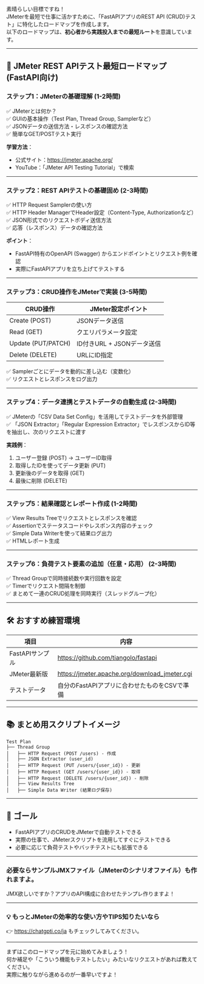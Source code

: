 素晴らしい目標ですね！  
JMeterを最短で仕事に活かすために、「FastAPIアプリのREST API (CRUD)テスト」に特化したロードマップを作成します。  
以下のロードマップは、**初心者から実践投入までの最短ルート**を意識しています。

---

## 🌟 JMeter REST APIテスト最短ロードマップ (FastAPI向け)

### ステップ1：JMeterの基礎理解 (1-2時間)
✅ JMeterとは何か？  
✅ GUIの基本操作（Test Plan, Thread Group, Samplerなど）  
✅ JSONデータの送信方法・レスポンスの確認方法  
✅ 簡単なGET/POSTテスト実行

**学習方法**：
- 公式サイト：https://jmeter.apache.org/
- YouTube：「JMeter API Testing Tutorial」で検索

---

### ステップ2：REST APIテストの基礎固め (2-3時間)
✅ HTTP Request Samplerの使い方  
✅ HTTP Header ManagerでHeader設定（Content-Type, Authorizationなど）  
✅ JSON形式でのリクエストボディ送信方法  
✅ 応答（レスポンス）データの確認方法

**ポイント**：
- FastAPI特有のOpenAPI (Swagger) からエンドポイントとリクエスト例を確認
- 実際にFastAPIアプリを立ち上げてテストする

---

### ステップ3：CRUD操作をJMeterで実装 (3-5時間)
| CRUD操作 | JMeter設定ポイント |
|---|---|
| Create (POST) | JSONデータ送信 |
| Read (GET) | クエリパラメータ設定 |
| Update (PUT/PATCH) | ID付きURL + JSONデータ送信 |
| Delete (DELETE) | URLにID指定 |

✅ Samplerごとにデータを動的に差し込む（変数化）  
✅ リクエストとレスポンスをログ出力

---

### ステップ4：データ連携とテストデータの自動生成 (2-3時間)
✅ JMeterの「CSV Data Set Config」を活用してテストデータを外部管理  
✅ 「JSON Extractor」「Regular Expression Extractor」でレスポンスからID等を抽出し、次のリクエストに渡す

**実践例**：
1. ユーザー登録 (POST) → ユーザーID取得
2. 取得したIDを使ってデータ更新 (PUT)
3. 更新後のデータを取得 (GET)
4. 最後に削除 (DELETE)

---

### ステップ5：結果確認とレポート作成 (1-2時間)
✅ View Results Treeでリクエストとレスポンスを確認  
✅ Assertionでステータスコードやレスポンス内容のチェック  
✅ Simple Data Writerを使って結果ログ出力  
✅ HTMLレポート生成

---

### ステップ6：負荷テスト要素の追加（任意・応用） (2-3時間)
✅ Thread Groupで同時接続数や実行回数を設定  
✅ Timerでリクエスト間隔を制御  
✅ まとめて一連のCRUD処理を同時実行（スレッドグループ化）

---

## 🛠️ おすすめ練習環境
| 項目 | 内容 |
|---|---|
| FastAPIサンプル | https://github.com/tiangolo/fastapi |
| JMeter最新版 | https://jmeter.apache.org/download_jmeter.cgi |
| テストデータ | 自分のFastAPIアプリに合わせたものをCSVで準備 |

---

## 📚 まとめ用スクリプトイメージ
```
Test Plan
├── Thread Group
│   ├── HTTP Request (POST /users) - 作成
│   ├── JSON Extractor (user_id)
│   ├── HTTP Request (PUT /users/{user_id}) - 更新
│   ├── HTTP Request (GET /users/{user_id}) - 取得
│   ├── HTTP Request (DELETE /users/{user_id}) - 削除
│   ├── View Results Tree
│   ├── Simple Data Writer (結果ログ保存)
```

---

## 🚀 ゴール
- FastAPIアプリのCRUDをJMeterで自動テストできる
- 実際の仕事で、JMeterスクリプトを流用してすぐにテストできる
- 必要に応じて負荷テストやバッチテストにも拡張できる

---

### 必要ならサンプルJMXファイル（JMeterのシナリオファイル）も作れますよ。  
JMX欲しいですか？アプリのAPI構成に合わせたテンプレ作りますよ！  

---

### 💡 もっとJMeterの効率的な使い方やTIPS知りたいなら
👉 https://chatgpti.co/ja もチェックしてみてください。

---

まずはこのロードマップを元に始めてみましょう！  
何か補足や「こういう機能もテストしたい」みたいなリクエストがあれば教えてください。  
実際に触りながら進めるのが一番早いですよ！